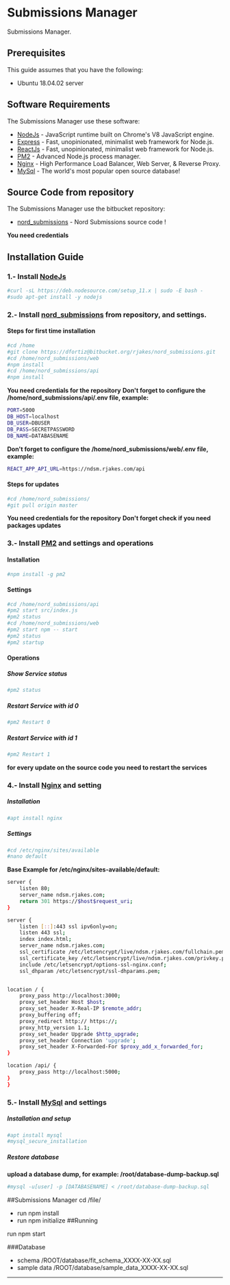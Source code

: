 # Submissions Manager
Submissions Manager. 

## Prerequisites
This guide assumes that you have the following:
 - Ubuntu 18.04.02 server

## Software Requirements
The Submissions Manager use these software:
* [NodeJs] - JavaScript runtime built on Chrome's V8 JavaScript engine.
* [Express] - Fast, unopinionated, minimalist web framework for Node.js.
* [ReactJs] - Fast, unopinionated, minimalist web framework for Node.js.
* [PM2] - Advanced Node.js process manager.
* [Nginx] - High Performance Load Balancer, Web Server, & Reverse Proxy.
* [MySql] - The world's most popular open source database!


## Source Code from repository
The Submissions Manager use the bitbucket repository:
* [nord_submissions] - Nord Submissions source code !

**You need credentials**

## Installation Guide

### 1.- Install [NodeJs] 

```sh
#curl -sL https://deb.nodesource.com/setup_11.x | sudo -E bash -
#sudo apt-get install -y nodejs
```

### 2.- Install [nord_submissions] from repository, and settings.
#### Steps for first time installation
```sh
#cd /home
#git clone https://dfortiz@bitbucket.org/rjakes/nord_submissions.git 
#cd /home/nord_submissions/web
#npm install
#cd /home/nord_submissions/api
#npm install
```
**You need credentials for the repository**
**Don't forget to configure the /home/nord_submissions/api/.env file, example:**
```sh
PORT=5000
DB_HOST=localhost
DB_USER=DBUSER
DB_PASS=SECRETPASSWORD
DB_NAME=DATABASENAME
```
**Don't forget to configure the /home/nord_submissions/web/.env file, example:**
```sh
REACT_APP_API_URL=https://ndsm.rjakes.com/api
```
#### Steps for updates
```sh
#cd /home/nord_submissions/
#git pull origin master
```
**You need credentials for the repository**
**Don't forget check if you need packages updates**

### 3.- Install [PM2] and settings and operations
#### Installation
```sh
#npm install -g pm2
```
#### Settings
```sh
#cd /home/nord_submissions/api
#pm2 start src/index.js
#pm2 status
#cd /home/nord_submissions/web
#pm2 start npm -- start
#pm2 status
#pm2 startup
```
#### Operations
##### Show Service status
```sh
#pm2 status
```
##### Restart Service with id 0
```sh
#pm2 Restart 0
```
##### Restart Service with id 1
```sh
#pm2 Restart 1
```
**for every update on the source code you need to restart the services**


### 4.- Install [Nginx] and setting
##### Installation

```sh
#apt install nginx 
```
##### Settings
```sh
#cd /etc/nginx/sites/available
#nano default
```
**Base Example for /etc/nginx/sites-available/default:**
```sh
server {
    listen 80;
    server_name ndsm.rjakes.com;
    return 301 https://$host$request_uri;
}

server {
    listen [::]:443 ssl ipv6only=on;
    listen 443 ssl; 
    index index.html;
    server_name ndsm.rjakes.com;
    ssl_certificate /etc/letsencrypt/live/ndsm.rjakes.com/fullchain.pem; 
    ssl_certificate_key /etc/letsencrypt/live/ndsm.rjakes.com/privkey.pem;
    include /etc/letsencrypt/options-ssl-nginx.conf; 
    ssl_dhparam /etc/letsencrypt/ssl-dhparams.pem; 


location / {
	proxy_pass http://localhost:3000;
	proxy_set_header Host $host;
	proxy_set_header X-Real-IP $remote_addr;
	proxy_buffering off;
	proxy_redirect http:// https://;
	proxy_http_version 1.1;
	proxy_set_header Upgrade $http_upgrade;
	proxy_set_header Connection 'upgrade';
	proxy_set_header X-Forwarded-For $proxy_add_x_forwarded_for;
}

location /api/ {
	proxy_pass http://localhost:5000;
}
}
```

### 5.- Install [MySql] and settings
##### Installation and setup
```sh
#apt install mysql 
#mysql_secure_installation 
```
##### Restore database
**upload a database dump, for example: /root/database-dump-backup.sql**

```sh
#mysql -u[user] -p [DATABASENAME] < /root/database-dump-backup.sql
```


##Submissions Manager
cd /file/
* run npm install
* run npm initialize
##Running
 
run npm start

###Database
 
* schema /ROOT/database/fit_schema_XXXX-XX-XX.sql
* sample data /ROOT/database/sample_data_XXXX-XX-XX.sql

---


[MySql]: <https://www.mysql.com/>
[Nginx]: <https://www.nginx.com/>
[NodeJs]: <http://nodejs.org>
[Express]: <http://expressjs.com>
[ReactJs]: <https://reactjs.org>
[PM2]: <http://pm2.keymetrics.io/>
[nord_submissions]: <https://bitbucket.org/rjakes/nord_submissions>
